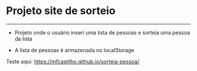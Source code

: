 # Projeto site de sorteio 

-------------------------------------------------------

- Projeto onde o usuário inseri uma lista de pessoas e sorteia uma pessoa da lista

- A lista de pessoas é armazenada no localStorage


Teste aqui:
https://mfcastilho.github.io/sorteia-pessoa/

